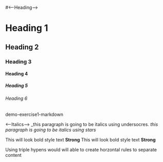 #<--Heading-->
# Heading 1
## Heading 2
### Heading 3
#### Heading 4
##### Heading 5
###### Heading 6
demo-exercise1-markdown

<--Italics-->
_this paragraph is going to be italics using undersocres.
*this paragraph is going to be italics using stars*

<!--Bold-->
This will look bold style text **Strong**
This will look bold style text __Strong__

<!--Horizontal rule-->
Using triple hypens would will able to create horzontal rules to separate content
```
